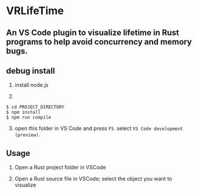 # VRLifeTime
An VS Code plugin to visualize lifetime in Rust programs to help avoid concurrency and memory bugs.
--------

## debug install

1. install node.js

2. 
```
$ cd PROJECT_DIRECTORY
$ npm install
$ npm run compile
```

3. open this folder in VS Code and press `F5`. select `VS Code development (preview)`.

## Usage

1. Open a Rust project folder in VSCode

2. Open a Rust source file in VSCode; select the object you want to visualize 
